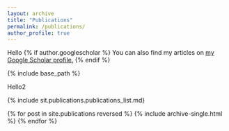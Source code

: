 ```yaml
---
layout: archive
title: "Publications"
permalink: /publications/
author_profile: true
---
```


Hello
{% if author.googlescholar %}
  You can also find my articles on <u><a href="{{author.googlescholar}}">my Google Scholar profile</a>.</u>
{% endif %}

{% include base_path %}

Hello2

{% include sit.publications.publications_list.md}

{% for post in site.publications reversed %}
  {% include archive-single.html %}
{% endfor %}
